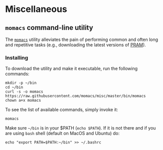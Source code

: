 # Miscellaneous

## `momacs` command-line utility
The [`momacs`](bin/momacs) utility alleviates the pain of performing common and often long and repetitive tasks (e.g., downloading the latest versions of [PRAM](https://github.com/momacs/pram)).

### Installing
To download the utility and make it executable, run the following commands:
```
mkdir -p ~/bin
cd ~/bin
curl -s -o momacs https://raw.githubusercontent.com/momacs/misc/master/bin/momacs
chown a+x momacs
```

To see the list of available commands, simply invoke it:
```
momacs
```

Make sure `~/bin` is in your $PATH (`echo $PATH`).  If it is not there and if you are using `bash` shell (default on MacOS and Ubuntu) do:
```
echo "export PATH=$PATH:~/bin" >> ~/.bashrc
```

